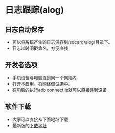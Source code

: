 日志跟踪(alog)
==============

日志自动保存
-----------

* 可以将系统产生的日志保存到/sdcard/alog/目录下。
* 日志以时间戳命名，方便查找

开发者选项
----------

* 手机设备与电脑连到同一个网段内
* 打开本应用，将网络调试选中。
* 在电脑的执行adb connect ip就可以直接连到设备

软件下载
--------

* 大家可以直接从下面地址下载
* 最新版的[下载地址][mel]

[mel]:https://github.com/yuanhotel/alog/releases
